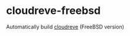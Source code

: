 # cloudreve-freebsd

Automatically build [cloudreve](https://github.com/cloudreve/Cloudreve) (FreeBSD version)
